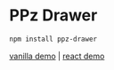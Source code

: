 # PPz Drawer

``` bash
npm install ppz-drawer
```

[vanilla demo](https://github.com/ppzreboot/ppz-drawer.js/blob/main/demo/vanilla/main.ts)
| [react demo](https://github.com/ppzreboot/ppz-drawer.js/blob/main/demo/react/app.tsx)
